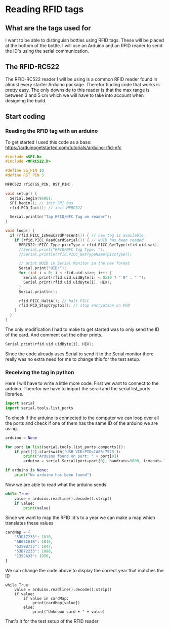 # Reading RFID tags
## What are the tags used for
I want to be able to distinguish bottles using RFID tags. These will be placed at the bottom of the bottle. I will use an Arduino and an RFID reader to send the ID's using the serial communication.

## The RFID-RC522
The RFID-RC522 reader I will be using is a common RFID reader found in almost every starter Arduino package. Therefor finding code that works is pretty easy. The only downside to this reader is that the max range is between 3 and 5 cm which we will have to take into account when designing the build.

## Start coding
### Reading the RFID tag with an arduino
To get started I used this code as a base: https://arduinogetstarted.com/tutorials/arduino-rfid-nfc

``` cpp
#include <SPI.h>
#include <MFRC522.h>

#define SS_PIN 10
#define RST_PIN 5

MFRC522 rfid(SS_PIN, RST_PIN);

void setup() {
  Serial.begin(9600);
  SPI.begin(); // init SPI bus
  rfid.PCD_Init(); // init MFRC522

  Serial.println("Tap RFID/NFC Tag on reader");
}

void loop() {
  if (rfid.PICC_IsNewCardPresent()) { // new tag is available
    if (rfid.PICC_ReadCardSerial()) { // NUID has been readed
      MFRC522::PICC_Type piccType = rfid.PICC_GetType(rfid.uid.sak);
      //Serial.print("RFID/NFC Tag Type: ");
      //Serial.println(rfid.PICC_GetTypeName(piccType));

      // print NUID in Serial Monitor in the hex format
      Serial.print("UID:");
      for (int i = 0; i < rfid.uid.size; i++) {
        Serial.print(rfid.uid.uidByte[i] < 0x10 ? " 0" : " ");
        Serial.print(rfid.uid.uidByte[i], HEX);
      }
      Serial.println();

      rfid.PICC_HaltA(); // halt PICC
      rfid.PCD_StopCrypto1(); // stop encryption on PCD
    }
  }
}
```
The only modification I had to make to get started was to only send the ID of the card. And comment out the other prints.
```cpp
Serial.print(rfid.uid.uidByte[i], HEX);
```
Since the code already uses Serial to send it to the Serial monitor there really was no extra need for me to change this for the test setup.

### Receiving the tag in python
Here I will have to write a little more code.
First we want to connect to the arduino.
Therefor we have to import the serail and the serial list_ports libraries.
``` python
import serial
import serial.tools.list_ports
```
To check if the arduino is connected to the computer we can loop over all the ports and check if one of them has the same ID of the arduino we are using.
``` python
arduino = None

for port in list(serial.tools.list_ports.comports()):
    if port[2].startswith('USB VID:PID=1A86:7523'):
        print("Arduino found on port: " + port[0])
        arduino = serial.Serial(port=port[0], baudrate=9600, timeout=.1)

if arduino is None:
    print("No arduino has been found")
```
Now we are able to read what the arduino sends.
``` python
while True:
    value = arduino.readline().decode().strip()
    if value:
        print(value)
```
Since we want to map the RFID id's to a year we can make a map which translates these values
```python
cardMap = {
    "53D17233": 1810,
    "AB65C61B": 1815,
    "6359B733": 1847,
    "53B72233": 1888,
    "135CA33": 1950,
}
```
We can change the code above to display the correct year that matches the ID
```python!
while True:
    value = arduino.readline().decode().strip()
    if value:
        if value in cardMap:
            print(cardMap[value])
        else:
            print("Unknown card + " + value)
```
That's it for the test setup of the RFID reader
